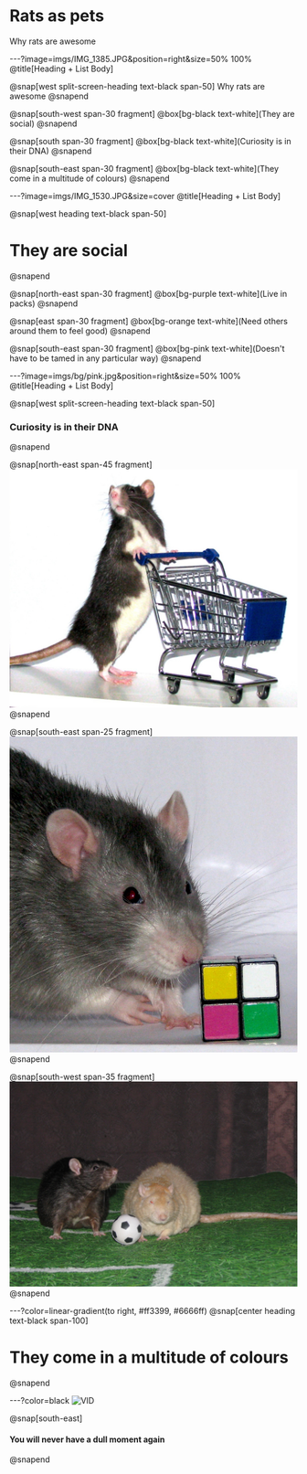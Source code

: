 # Rats as pets

Why rats are awesome

---?image=imgs/IMG_1385.JPG&position=right&size=50% 100%
@title[Heading + List Body]

@snap[west split-screen-heading text-black span-50]
Why rats are awesome
@snapend

@snap[south-west span-30 fragment]
@box[bg-black text-white](They are social)
@snapend

@snap[south span-30 fragment]
@box[bg-black text-white](Curiosity is in their DNA)
@snapend

@snap[south-east span-30 fragment]
@box[bg-black text-white](They come in a multitude of colours)
@snapend

---?image=imgs/IMG_1530.JPG&size=cover
@title[Heading + List Body]

@snap[west heading text-black span-50]
# They are social
@snapend

@snap[north-east span-30 fragment]
@box[bg-purple text-white](Live in packs)
@snapend

@snap[east span-30 fragment]
@box[bg-orange text-white](Need others around them to feel good)
@snapend

@snap[south-east span-30 fragment]
@box[bg-pink text-white](Doesn't have to be tamed in any particular way)
@snapend

---?image=imgs/bg/pink.jpg&position=right&size=50% 100%
@title[Heading + List Body]

@snap[west split-screen-heading text-black span-50]
### Curiosity is in their DNA
@snapend

@snap[north-east span-45 fragment]
![Mabel](imgs/IMG_1294.JPG)
@snapend

@snap[south-east span-25 fragment]
![Sid](imgs/IMG_1874.JPG)
@snapend

@snap[south-west span-35 fragment]
![Football](imgs/IMG_1627.JPG)
@snapend

---?color=linear-gradient(to right, #ff3399, #6666ff)
@snap[center heading text-black span-100]
# They come in a multitude of colours
@snapend

---?color=black
![VID](https://www.youtube.com/embed/LwlIMoDrIrQ)

@snap[south-east]
<h4>You will never have a dull moment again</h4>
@snapend
